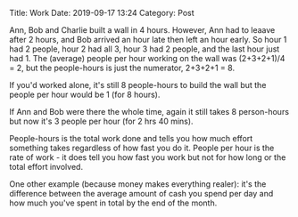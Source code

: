 Title: Work
Date: 2019-09-17 13:24
Category: Post


Ann, Bob and Charlie built a wall in 4 hours. However, Ann had to leaave after 2 hours, and Bob arrived an hour late then left an hour early. So hour 1 had 2 people, hour 2 had all 3, hour 3 had 2 people, and the last hour just had 1. The (average) people per hour working on the wall was (2+3+2+1)/4 = 2, but the people-hours is just the numerator, 2+3+2+1 = 8.

If you'd worked alone, it's still 8 people-hours to build the wall but the people per hour would be 1 (for 8 hours).

If Ann and Bob were there the whole time, again it still takes 8 person-hours but now it's 3 people per hour (for 2 hrs 40 mins).

People-hours is the total work done and tells you how much effort something takes regardless of how fast you do it. People per hour is the rate of work - it does tell you how fast you work but not for how long or the total effort involved.

One other example (because money makes everything realer): it's the difference between the average amount of cash you spend per day and how much you've spent in total by the end of the month.